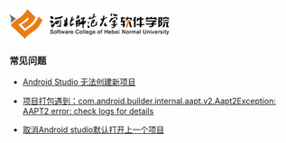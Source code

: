 ![河北师范大学软件学院](../../image/logo.png)



### 常见问题



- [Android Studio 无法创建新项目](./problem-unable-to-create-project)
- [项目打包遇到：com.android.builder.internal.aapt.v2.Aapt2Exception: AAPT2 error: check logs for details](./problem-aapt2-error)

- [取消Android studio默认打开上一个项目](./problem-reopen-last_project)